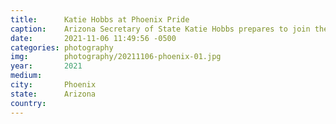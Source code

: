 ```yaml
---
title:  	Katie Hobbs at Phoenix Pride
caption:	Arizona Secretary of State Katie Hobbs prepares to join the parade at Phoenix Pride
date:   	2021-11-06 11:49:56 -0500
categories: photography
img:		photography/20211106-phoenix-01.jpg
year:		2021
medium:
city:		Phoenix
state:		Arizona
country:
---
```

